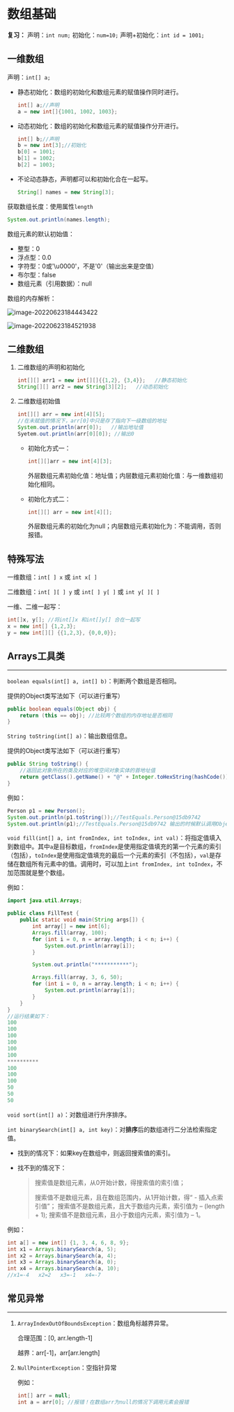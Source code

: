 # 数组基础

**复习：** 声明：`int num;`    初始化：`num=10;`   声明+初始化：`int id = 1001;`

## 一维数组

声明：`int[] a;`

* 静态初始化：数组的初始化和数组元素的赋值操作同时进行。
  
  ```java
  int[] a;//声明
  a = new int[]{1001, 1002, 1003};
  ```

* 动态初始化：数组的初始化和数组元素的赋值操作分开进行。
  
  ```java
  int[] b;//声明
  b = new int[3];//初始化
  b[0] = 1001;
  b[1] = 1002;
  b[2] = 1003;
  ```

* 不论动态静态，声明都可以和初始化合在一起写。
  
  ```java
  String[] names = new String[3];
  ```

获取数组长度：使用属性`length`

```java
System.out.println(names.length);
```

数组元素的默认初始值：

* 整型：0
* 浮点型：0.0
* 字符型：0或'\u0000'，不是'0'（输出出来是空值）
* 布尔型：false
* 数组元素（引用数据）：null

数组的内存解析：

![image-20220623184443422](数组基础.assets/image-20220623184443422.png)

![image-20220623184521938](数组基础.assets/image-20220623184521938.png)

## 二维数组

1. 二维数组的声明和初始化
   
   ```java
   int[][] arr1 = new int[][]{{1,2}, {3,4}};   //静态初始化
   String[][] arr2 = new String[3][2];   //动态初始化
   ```

2. 二维数组初始值
   
   ```java
   int[][] arr = new int[4][5];
   //在未赋值的情况下，arr[0]中只是存了指向下一级数组的地址
   System.out.println(arr[0]);   //输出地址值
   Syetem.out.println(arr[0][0]); //输出0
   ```
   
   * 初始化方式一：
     
     ```java
     int[][]arr = new int[4][3];
     ```
     
     外层数组元素初始化值：地址值；内层数组元素初始化值：与一维数组初始化相同。
   
   * 初始化方式二：
     
     ```java
     int[][] arr = new int[4][];
     ```
     
     外层数组元素的初始化为null；内层数组元素初始化为：不能调用，否则报错。

## 特殊写法

一维数组：`int[ ] x` 或 `int x[ ]`

二维数组：`int[ ][ ] y` 或 `int[ ] y[ ]` 或 `int y[ ][ ]`

一维、二维一起写：

```java
int[]x, y[]; //将int[]x 和int[]y[] 合在一起写
x = new int[] {1,2,3};
y = new int[][] {{1,2,3}, {0,0,0}};
```

## Arrays工具类

------------------------------

`boolean equals(int[] a, int[] b)`：判断两个数组是否相同。

提供的Object类写法如下（可以进行重写）

```java
public boolean equals(Object obj) {
    return (this == obj); //比较两个数组的内存地址是否相同
}
```

`String toString(int[] a)`：输出数组信息。

提供的Object类写法如下（可以进行重写）

```java
public String toString() {
    //返回此对象所在的类及对应的堆空间对象实体的首地址值
    return getClass().getName() + "@" + Integer.toHexString(hashCode());
}
```

例如：

```java
Person p1 = new Person();
System.out.println(p1.toString());//TestEquals.Person@15db9742
System.out.println(p1);//TestEquals.Person@15db9742 输出的时候默认调用Objec类toString()方法
```

`void fill(int[] a, int fromIndex, int toIndex, int val)`：将指定值填入到数组中。其中`a`是目标数组，`fromIndex`是使用指定值填充的第一个元素的索引（包括），`toIndex`是使用指定值填充的最后一个元素的索引（不包括），`val`是存储在数组所有元素中的值。调用时，可以加上`int fromIndex, int toIndex`，不加范围就是整个数组。

例如：

```java
import java.util.Arrays;

public class FillTest {
    public static void main(String args[]) {
        int array[] = new int[6];
        Arrays.fill(array, 100);
        for (int i = 0, n = array.length; i < n; i++) {
            System.out.println(array[i]);
        }

        System.out.println("***********");

        Arrays.fill(array, 3, 6, 50);
        for (int i = 0, n = array.length; i < n; i++) {
            System.out.println(array[i]);
        }
    }
}
//运行结果如下：
100
100
100
100
100
100
**********
100
100
100
50
50
50
```

`void sort(int[] a)`：对数组进行升序排序。

`int binarySearch(int[] a, int key)`：对**排序**后的数组进行二分法检索指定值。

* 找到的情况下：如果key在数组中，则返回搜索值的索引。

* 找不到的情况下：
  
  > 搜索值是数组元素，从0开始计数，得搜索值的索引值；
  > 
  > 搜索值不是数组元素，且在数组范围内，从1开始计数，得“ - 插入点索引值”；
  > 搜索值不是数组元素，且大于数组内元素，索引值为 – (length + 1);
  > 搜索值不是数组元素，且小于数组内元素，索引值为 – 1。

例如：

```java
int a[] = new int[] {1, 3, 4, 6, 8, 9};  
int x1 = Arrays.binarySearch(a, 5);  
int x2 = Arrays.binarySearch(a, 4);  
int x3 = Arrays.binarySearch(a, 0);  
int x4 = Arrays.binarySearch(a, 10);
//x1=-4   x2=2   x3=-1   x4=-7
```

## 常见异常

---------

1. `ArrayIndexOutOfBoundsException`：数组角标越界异常。
   
   合理范围：[0, arr.length-1]
   
   越界：arr[-1]，arr[arr.length]

2. `NullPointerException`：空指针异常
   
   例如：
   
   ```java
   int[] arr = null;
   int a = arr[0]; //报错！在数组arr为null的情况下调用元素会报错
   ```
